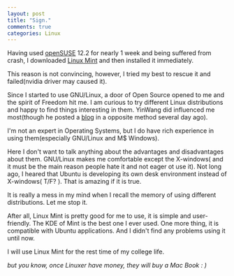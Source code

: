 ```yaml
---
layout: post
title: "Sign."
comments: true
categories: Linux
---
```


Having used [openSUSE](http://en.wikipedia.org/wiki/OpenSUSE) 12.2 for nearly 1 week and being suffered from crash, I downloaded [Linux Mint](http://en.wikipedia.org/wiki/Linux_mint) and then installed it immediately.  


This reason is not convincing, however, I tried my best to rescue it and failed(nvidia driver may caused it).  


Since I started to use GNU/Linux, a door of Open Source opened to me and the spirit of Freedom hit me. I am curious to try different Linux distributions and happy to find things interesting in them. YinWang did influenced me most(though he posted a [blog](http://blog.sina.com.cn/s/blog_5d90e82f0101ip7f.html) in a opposite method several day ago).


I'm not an expert in Operating Systems, but I do have rich experience in using them(especially GNU/Linux and M$ Windows).  


Here I don't want to talk anything about the advantages and disadvantages about them. GNU/Linux makes me comfortable except the X-windows( and it must be the main reason people hate it and not eager ot use it). Not long ago, I heared that Ubuntu is developing its own desk environment instead of X-windows( T/F? ). That is amazing if it is true.


It is really a mess in my mind when I recall the memory of using different distributions. Let me stop it.


After all, Linux Mint is pretty good for me to use, it is simple and user-friendly. The KDE of Mint is the best one I ever used. One more thing, it is compatible with Ubuntu applications. And I didn't find any problems using it until now.


I will use Linux Mint for the rest time of my college life. 


*but you know, once Linuxer have money, they will buy a Mac Book : )*




